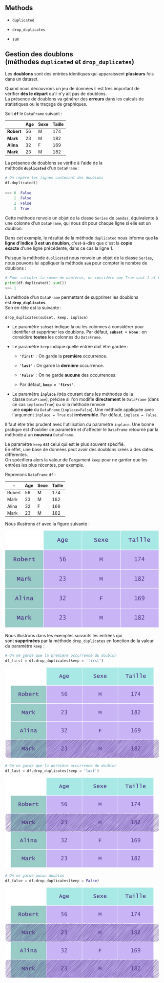 ## Methods

- `duplicated`

- `drop_duplicates`

- `sum`


## Gestion des doublons (méthodes `duplicated` et `drop_duplicates`)

Les **doublons** sont des entrées identiques qui apparaissent **plusieurs** fois dans un dataset.

Quand nous découvrons un jeu de données il est très important de vérifier **dès le départ** qu'il n'y ait pas de doublons.  
La présence de doublons va générer des **erreurs** dans les calculs de statistiques ou le traçage de graphiques.

Soit **`df`** le `DataFrame` suivant :

| |Age|Sexe|Taille|
|---|---|---|---|
|**Robert**|56|M|174|
|**Mark**|23|M|182|
|**Alina**|32|F|169|
|**Mark**|23|M|182|

La présence de doublons se vérifie à l'aide de la méthode **`duplicated`** d'un `DataFrame` :

```py
# On repère les lignes contenant des doublons
df.duplicated()

>>> 0  False
    1  False
    2  False
    3  True
```

Cette méthode renvoie un objet de la classe `Series` de `pandas`, équivalente à une colonne d'un `DataFrame`, qui nous dit pour chaque ligne si elle est un doublon.

Dans cet exemple, le résultat de la méthode `duplicated` nous informe que **la ligne d'indice 3 est un doublon**, c'est-à-dire que c'est la **copie exacte** d'une ligne précédente, dans ce cas la ligne 1.

Puisque la méthode `duplicated` nous renvoie un objet de la classe `Series`, nous pouvons lui appliquer la méthode **`sum`** pour compter le nombre de doublons :

```python
# Pour calculer la somme de booléens, on considère que True vaut 1 et False vaut 0.
print(df.duplicated().sum())
>>> 1
```

La méthode d'un `DataFrame` permettant de supprimer les doublons est **`drop_duplicates`**.  
Son en-tête est la suivante :

`drop_duplicates(subset, keep, inplace)`

- Le paramètre `subset` indique la ou les colonnes à considérer pour identifier et supprimer les doublons. Par défaut, **`subset = None`** : on considère **toutes** les colonnes du `DataFrame`.

- Le paramètre `keep` indique quelle entrée doit être gardée :

	- **`'first'`** : On garde la **première** occurrence.
	
	- **`'last'`** : On garde la **dernière** occurrence.
	
	- **`'False'`** : On ne garde **aucune** des occurrences.
	
	- Par défaut, **`keep = 'first'`**.

- Le paramètre **`inplace`** (très courant dans les méthodes de la classe `DataFrame`), précise si l'on modifie **directement** le `DataFrame` (dans ce cas `inplace=True`) ou si la méthode renvoie une **copie** du `DataFrame` (`inplace=False`). Une méthode appliquée avec l'argument `inplace = True` est **irréversible**. Par défaut, `inplace = False`.

Il faut être très prudent avec l'utilisation du paramètre `inplace`. Une bonne pratique est d'oublier ce paramètre et d'affecter le `DataFrame` retourné par la méthode à un **nouveau** `DataFrame`.

Le paramètre `keep` est celui qui est le plus souvent spécifié.  
En effet, une base de données peut avoir des doublons créés à des dates différentes.  
On spécifiera alors la valeur de l'argument `keep` pour ne garder que les entrées les plus récentes, par exemple.

Reprenons `DataFrame` `df` :

|-|Age|Sexe|Taille|
|---|---|---|---|
|Robert|56|M|174|
|Mark|23|M|182|
|Alina|32|F|169|
|Mark|23|M|182|

Nous illustrons `df` avec la figure suivante :

  
![alt text](image.png)

Nous illustrons dans les exemples suivants les entrées qui sont **supprimées** par la méthode `drop_duplicates` en fonction de la valeur du paramètre `keep` :

```py
# On ne garde que la première occurrence du doublon
df_first = df.drop_duplicates(keep = 'first')
```

  
![alt text](image-1.png)


```py
# On ne garde que la dernière occurrence du doublon
df_last = df.drop_duplicates(keep = 'last')
```

![alt text](image-2.png)

```py
# On ne garde aucun doublon
df_false = df.drop_duplicates(keep = False)
```

![alt text](image-3.png)